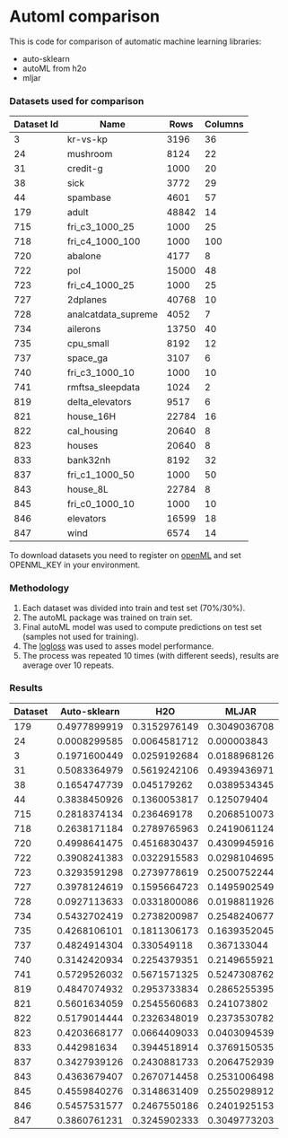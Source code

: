 # Automl comparison

This is code for comparison of automatic machine learning libraries:

 - auto-sklearn
 - autoML from h2o
 - mljar

### Datasets used for comparison

| Dataset Id | Name | Rows | Columns |
| - | - | - | - |
| 3 | kr-vs-kp | 3196 | 36 |
| 24 | mushroom | 8124 | 22 |
| 31 | credit-g | 1000 | 20 |
| 38 | sick | 3772 | 29 |
| 44 | spambase | 4601 | 57 |
| 179 | adult | 48842 | 14 |
| 715 | fri_c3_1000_25 | 1000 | 25 |
| 718 | fri_c4_1000_100 | 1000 | 100 |
| 720 | abalone | 4177 | 8 |
| 722 | pol | 15000 | 48 |
| 723 | fri_c4_1000_25 | 1000 | 25 |
| 727 | 2dplanes | 40768 | 10 |
| 728 | analcatdata_supreme | 4052 | 7 |
| 734 | ailerons | 13750 | 40 |
| 735 | cpu_small | 8192 | 12 |
| 737 | space_ga | 3107 | 6 |
| 740 | fri_c3_1000_10 | 1000 | 10 |
| 741 | rmftsa_sleepdata | 1024 | 2 |
| 819 | delta_elevators | 9517 | 6 |
| 821 | house_16H | 22784 | 16 |
| 822 | cal_housing | 20640 | 8 |
| 823 | houses | 20640 | 8 |
| 833 | bank32nh | 8192 | 32 |
| 837 | fri_c1_1000_50 | 1000 | 50 |
| 843 | house_8L | 22784 | 8 |
| 845 | fri_c0_1000_10 | 1000 | 10 |
| 846 | elevators | 16599 | 18 |
| 847 | wind | 6574 | 14 |

To download datasets you need to register on [openML](https://www.openml.org/) and set OPENML_KEY in your environment.

### Methodology

1. Each dataset was divided into train and test set (70%/30%).
2. The autoML package was trained on train set.
3. Final autoML model was used to compute predictions on test set (samples not used for training).
4. The [logloss](https://www.kaggle.com/wiki/LogLoss) was used to asses model performance.
5. The process was repeated 10 times (with different seeds), results are average over 10 repeats.

### Results

| Dataset | Auto-sklearn | H2O          | MLJAR        |
|---------|--------------|--------------|--------------|
| 179     | 0.4977899919 | 0.3152976149 | 0.3049036708 |
| 24      | 0.0008299585 | 0.0064581712 | 0.000003843  |
| 3       | 0.1971600449 | 0.0259192684 | 0.0188968126 |
| 31      | 0.5083364979 | 0.5619242106 | 0.4939436971 |
| 38      | 0.1654747739 | 0.045179262  | 0.0389534345 |
| 44      | 0.3838450926 | 0.1360053817 | 0.125079404  |
| 715     | 0.2818374134 | 0.236469178  | 0.2068510073 |
| 718     | 0.2638171184 | 0.2789765963 | 0.2419061124 |
| 720     | 0.4998641475 | 0.4516830437 | 0.4309945916 |
| 722     | 0.3908241383 | 0.0322915583 | 0.0298104695 |
| 723     | 0.3293591298 | 0.2739778619 | 0.2500752244 |
| 727     | 0.3978124619 | 0.1595664723 | 0.1495902549 |
| 728     | 0.0927113633 | 0.0331800086 | 0.0198811926 |
| 734     | 0.5432702419 | 0.2738200987 | 0.2548240677 |
| 735     | 0.4268106101 | 0.1811306173 | 0.1639352045 |
| 737     | 0.4824914304 | 0.330549118  | 0.367133044  |
| 740     | 0.3142420934 | 0.2254379351 | 0.2149655921 |
| 741     | 0.5729526032 | 0.5671571325 | 0.5247308762 |
| 819     | 0.4847074932 | 0.2953733834 | 0.2865255395 |
| 821     | 0.5601634059 | 0.2545560683 | 0.241073802  |
| 822     | 0.5179014444 | 0.2326348019 | 0.2373530782 |
| 823     | 0.4203668177 | 0.0664409033 | 0.0403094539 |
| 833     | 0.442981634  | 0.3944518914 | 0.3769150535 |
| 837     | 0.3427939126 | 0.2430881733 | 0.2064752939 |
| 843     | 0.4363679407 | 0.2670714458 | 0.2531006498 |
| 845     | 0.4559840276 | 0.3148631409 | 0.2550298912 |
| 846     | 0.5457531577 | 0.2467550186 | 0.2401925153 |
| 847     | 0.3860761231 | 0.3245902333 | 0.3049773203 |
